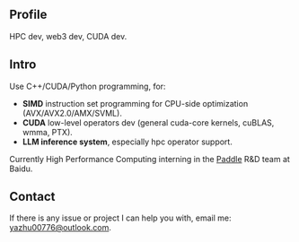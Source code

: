 ## Profile
HPC dev, web3 dev, CUDA dev.

## Intro
Use C++/CUDA/Python programming, for:

+ **SIMD** instruction set programming for CPU-side optimization (AVX/AVX2.0/AMX/SVML).
+ **CUDA** low-level operators dev (general cuda-core kernels, cuBLAS, wmma, PTX).
+ **LLM inference system**, especially hpc operator support.

Currently High Performance Computing interning in the [Paddle](https://www.paddlepaddle.org.cn/) R&D team at Baidu.

## Contact

If there is any issue or project I can help you with, email me: yazhu00776@outlook.com.
